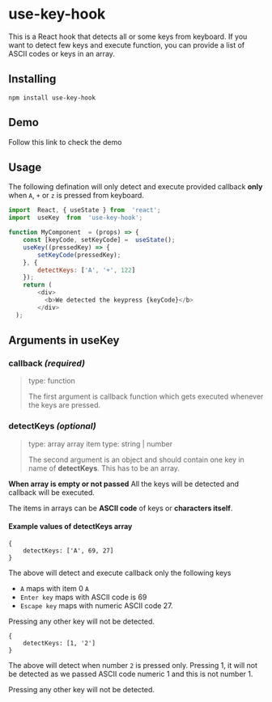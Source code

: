 # use-key-hook

This is a React hook that detects all or some keys from keyboard.
If you want to detect few keys and execute function, you can provide a list of ASCII codes or keys in an array.

## Installing

```
npm install use-key-hook
```

## Demo

Follow this link to check the demo

## Usage

The following defination will only detect and execute provided callback **only** when `A`, `+` or `z` is pressed from keyboard.

```js
import  React, { useState } from  'react';
import  useKey  from  'use-key-hook';

function MyComponent  = (props) => {
	const [keyCode, setKeyCode] =  useState();
	useKey((pressedKey) => {
		setKeyCode(pressedKey);
	}, {
		detectKeys: ['A', '+', 122]
	});
	return (
	    <div>
	      <b>We detected the keypress {keyCode}</b>
	    </div>
  );
```

## Arguments in useKey

### callback _(required)_

> type: function
>
> The first argument is callback function which gets executed whenever the keys are pressed.

### detectKeys _(optional)_

> type: array
> array item type: string | number
>
> The second argument is an object and should contain one key in name of **detectKeys**.
> This has to be an array.

**When array is empty or not passed** All the keys will be detected and callback will be executed.

The items in arrays can be **ASCII code** of keys or **characters itself**.

#### Example values of detectKeys array

```
{
	detectKeys: ['A', 69, 27]
}
```

The above will detect and execute callback only the following keys

- `A` maps with item 0 `A`
- `Enter key` maps with ASCII code is 69
- `Escape key` maps with numeric ASCII code 27.

Pressing any other key will not be detected.

```
{
	detectKeys: [1, '2']
}
```

The above will detect when number `2` is pressed only.
Pressing 1, it will not be detected as we passed ASCII code numeric 1 and this is not number 1.

Pressing any other key will not be detected.
